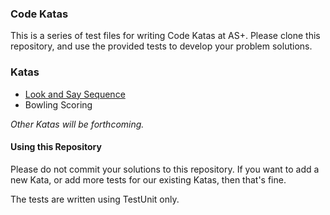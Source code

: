 ### Code Katas

This is a series of test files for writing Code Katas at AS+.  Please clone this repository, and use the provided tests to develop your problem solutions.

### Katas

* [Look and Say Sequence](http://en.wikipedia.org/wiki/Look-and-say_sequence)
* Bowling Scoring

*Other Katas will be forthcoming.*

#### Using this Repository

Please do not commit your solutions to this repository.  If you want to add a new Kata, or add more tests for our existing Katas, then that's fine.

The tests are written using TestUnit only.
